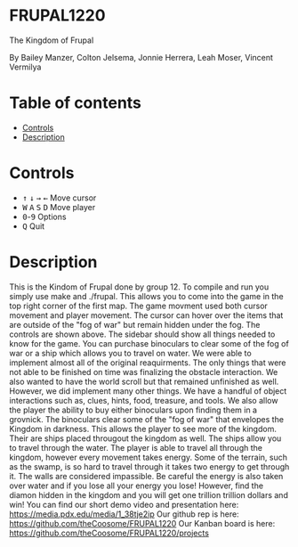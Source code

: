 # FRUPAL1220
The Kingdom of Frupal

By Bailey Manzer, Colton Jelsema, Jonnie Herrera, Leah Moser, Vincent Vermilya
# Table of contents
- [Controls](#controls)
- [Description](#description)
# Controls
- <kbd>↑</kbd> <kbd>↓</kbd> <kbd>→</kbd> <kbd>←</kbd> Move cursor
- <kbd>W</kbd> <kbd>A</kbd> <kbd>S</kbd> <kbd>D</kbd> Move player
- <kbd>0</kbd>-<kbd>9</kbd> Options
- <kbd>Q</kbd> Quit
# Description
This is the Kindom of Frupal done by group 12. To compile and run you simply use make
and ./frupal. This allows you to come into the game in the top right corner of the first map.
The game movment used both cursor movement and player movement. The cursor can hover 
over the items that are outside of the "fog of war" but remain hidden under the fog. 
The controls are shown above. The sidebar should show all things needed to know for the game.
You can purchase binoculars to clear some of the fog of war or a ship which allows you to 
travel on water. We were able to implement almost all of the original reaquirments. The only 
things that were not able to be finished on time was finalizing the obstacle interaction. 
We also wanted to have the world scroll but that remained unfinished as well. However, we
did implement many other things. We have a handful of object interactions such as, clues, hints,
food, treasure, and tools. We also allow the player the ability to buy either binoculars
upon finding them in a grovnick. The binoculars clear some of the "fog of war" that envelopes 
the Kingdom in darkness. This allows the player to see more of the kingdom. Their are ships 
placed througout the kingdom as well. The ships allow you to travel through the water. The player
is able to travel all through the kingdom, however every movement takes energy. Some  of the 
terrain, such as the swamp, is so hard to travel through it takes two energy to get through it. 
The walls are considered impassible. Be careful the energy is also taken over water and if
you lose all your energy you lose! However, find the diamon hidden in the kingdom and you will
get one trillion trillion dollars and win! 
You can find our short demo video and presentation here: https://media.pdx.edu/media/1_38tje2ip
Our github rep is here: https://github.com/theCoosome/FRUPAL1220
Our Kanban board is here: https://github.com/theCoosome/FRUPAL1220/projects

